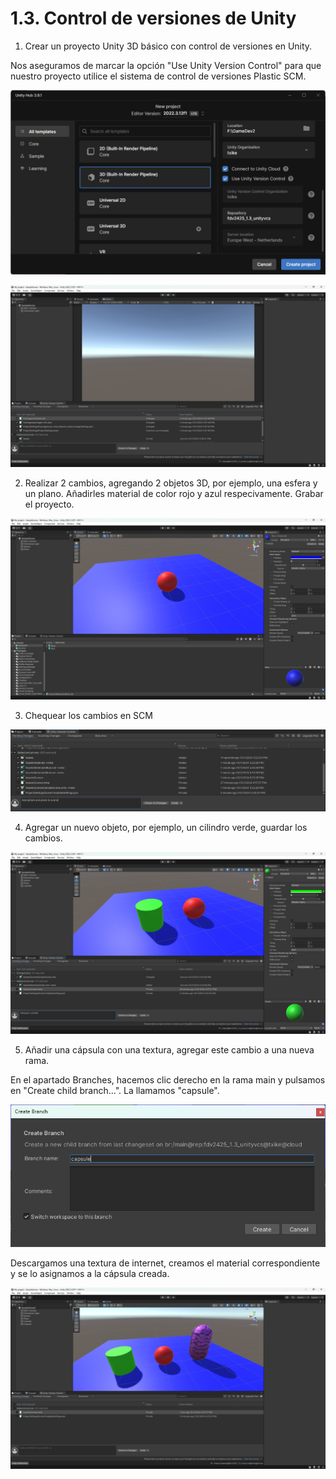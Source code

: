 # 1.3. Control de versiones de Unity
1. Crear un proyecto Unity 3D básico con control de versiones en Unity.

Nos aseguramos de marcar la opción "Use Unity Version Control" para que nuestro proyecto utilice el sistema de control de versiones Plastic SCM.

![img1](imgs/img1.png)

![img2](imgs/img2.png)

2. Realizar 2 cambios, agregando 2 objetos 3D, por ejemplo, una esfera y un plano. Añadirles material de color rojo y azul respecivamente. Grabar el proyecto.

![img3](imgs/img3.png)

3. Chequear los cambios en SCM

![img4](imgs/img4.png)

4. Agregar un nuevo objeto, por ejemplo, un cilindro verde, guardar los cambios.

![img5](imgs/img5.png)

5. Añadir una cápsula con una textura, agregar este cambio a una nueva rama.

En el apartado Branches, hacemos clic derecho en la rama main y pulsamos en "Create child branch...". La llamamos "capsule".

![img6](imgs/img6.png)

Descargamos una textura de internet, creamos el material correspondiente y se lo asignamos a la cápsula creada.

![img7](imgs/img7.png)